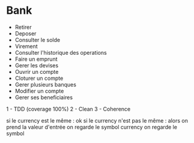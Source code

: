 # Bank

- Retirer
- Deposer
- Consulter le solde
- Virement
- Consulter l'historique des operations
- Faire un emprunt
- Gerer les devises
- Ouvrir un compte
- Cloturer un compte
- Gerer plusieurs banques
- Modifier un compte
- Gerer ses beneficiaires

1 - TDD (coverage 100%)
2 - Clean
3 - Coherence


si le currency est le même :
    ok
si le currency n'est pas le même :
    alors on prend la valeur d'entrée
    on regarde le symbol currency
    on regarde le symbol